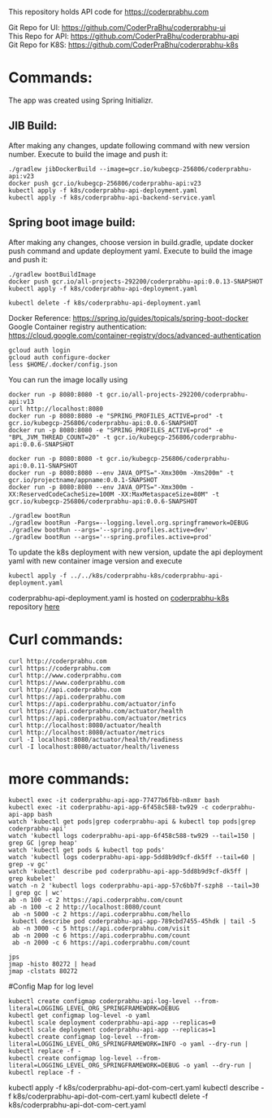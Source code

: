 This repository holds API code for https://coderprabhu.com

Git Repo for UI: https://github.com/CoderPraBhu/coderprabhu-ui  
This Repo for API: https://github.com/CoderPraBhu/coderprabhu-api  
Git Repo for K8S: https://github.com/CoderPraBhu/coderprabhu-k8s  

# Commands:  
The app was created using Spring Initializr.   
## JIB Build:
After making any changes, update following command with new version number.
Execute to build the image and push it:  
```
./gradlew jibDockerBuild --image=gcr.io/kubegcp-256806/coderprabhu-api:v23
docker push gcr.io/kubegcp-256806/coderprabhu-api:v23
kubectl apply -f k8s/coderprabhu-api-deployment.yaml 
kubectl apply -f k8s/coderprabhu-api-backend-service.yaml 
```
## Spring boot image build:
After making any changes, choose version in build.gradle, update docker push command and update deployment yaml.
Execute to build the image and push it:  
```
./gradlew bootBuildImage
docker push gcr.io/all-projects-292200/coderprabhu-api:0.0.13-SNAPSHOT
kubectl apply -f k8s/coderprabhu-api-deployment.yaml

kubectl delete -f k8s/coderprabhu-api-deployment.yaml

````
Docker Reference: https://spring.io/guides/topicals/spring-boot-docker  
Google Container registry authentication: 
https://cloud.google.com/container-registry/docs/advanced-authentication
```
gcloud auth login
gcloud auth configure-docker
less $HOME/.docker/config.json
```
You can run the image locally using
````
docker run -p 8080:8080 -t gcr.io/all-projects-292200/coderprabhu-api:v13
curl http://localhost:8080
docker run -p 8080:8080 -e "SPRING_PROFILES_ACTIVE=prod" -t gcr.io/kubegcp-256806/coderprabhu-api:0.0.6-SNAPSHOT 
docker run -p 8080:8080 -e "SPRING_PROFILES_ACTIVE=prod" -e "BPL_JVM_THREAD_COUNT=20" -t gcr.io/kubegcp-256806/coderprabhu-api:0.0.6-SNAPSHOT 

docker run -p 8080:8080 -t gcr.io/kubegcp-256806/coderprabhu-api:0.0.11-SNAPSHOT 
docker run -p 8080:8080 --env JAVA_OPTS="-Xmx300m -Xms200m" -t gcr.io/projectname/appname:0.0.1-SNAPSHOT 
docker run -p 8080:8080 --env JAVA_OPTS="-Xmx300m -XX:ReservedCodeCacheSize=100M -XX:MaxMetaspaceSize=80M" -t gcr.io/kubegcp-256806/coderprabhu-api:0.0.6-SNAPSHOT 

./gradlew bootRun
./gradlew bootRun -Pargs=--logging.level.org.springframework=DEBUG   
./gradlew bootRun --args='--spring.profiles.active=dev'
./gradlew bootRun --args='--spring.profiles.active=prod'

````
To update the k8s deployment with new version, update the api deployment yaml with new 
container image version and execute
````
kubectl apply -f ../../k8s/coderprabhu-k8s/coderprabhu-api-deployment.yaml  
````
coderprabhu-api-deployment.yaml is hosted on [coderprabhu-k8s](https://github.com/CoderPraBhu/coderprabhu-k8s) repository [here](https://github.com/CoderPraBhu/coderprabhu-k8s/blob/master/coderprabhu-api-deployment.yaml)  

# Curl commands:   
````
curl http://coderprabhu.com
curl https://coderprabhu.com
curl http://www.coderprabhu.com
curl https://www.coderprabhu.com
curl http://api.coderprabhu.com
curl https://api.coderprabhu.com
curl https://api.coderprabhu.com/actuator/info
curl https://api.coderprabhu.com/actuator/health
curl https://api.coderprabhu.com/actuator/metrics
curl http://localhost:8080/actuator/health
curl http://localhost:8080/actuator/metrics
curl -I localhost:8080/actuator/health/readiness
curl -I localhost:8080/actuator/health/liveness
````   
# more commands:   
````
kubectl exec -it coderprabhu-api-app-77477b6fbb-n8xmr bash
kubectl exec -it coderprabhu-api-app-6f458c588-tw929 -c coderprabhu-api-app bash
watch 'kubectl get pods|grep coderprabhu-api & kubectl top pods|grep coderprabhu-api' 
watch 'kubectl logs coderprabhu-api-app-6f458c588-tw929 --tail=150 | grep GC |grep heap'
watch 'kubectl get pods & kubectl top pods'
watch 'kubectl logs coderprabhu-api-app-5dd8b9d9cf-dk5ff --tail=60 | grep -v gc'
watch 'kubectl describe pod coderprabhu-api-app-5dd8b9d9cf-dk5ff | grep kubelet'
watch -n 2 'kubectl logs coderprabhu-api-app-57c6bb7f-szph8 --tail=30 | grep gc | wc'
ab -n 100 -c 2 https://api.coderprabhu.com/count
ab -n 100 -c 2 http://localhost:8080/count
 ab -n 5000 -c 2 https://api.coderprabhu.com/hello
 kubectl describe pod coderprabhu-api-app-789cbd7455-45hdk | tail -5
 ab -n 3000 -c 5 https://api.coderprabhu.com/visit
 ab -n 2000 -c 6 https://api.coderprabhu.com/count
 ab -n 2000 -c 6 https://api.coderprabhu.com/count

jps
jmap -histo 80272 | head
jmap -clstats 80272 
````   

#Config Map for log level
```
kubectl create configmap coderprabhu-api-log-level --from-literal=LOGGING_LEVEL_ORG_SPRINGFRAMEWORK=DEBUG
kubectl get configmap log-level -o yaml
kubectl scale deployment coderprabhu-api-app --replicas=0 
kubectl scale deployment coderprabhu-api-app --replicas=1
kubectl create configmap log-level --from-literal=LOGGING_LEVEL_ORG_SPRINGFRAMEWORK=INFO -o yaml --dry-run | kubectl replace -f -
kubectl create configmap log-level --from-literal=LOGGING_LEVEL_ORG_SPRINGFRAMEWORK=DEBUG -o yaml --dry-run | kubectl replace -f -

```

kubectl apply -f k8s/coderprabhu-api-dot-com-cert.yaml
kubectl describe -f k8s/coderprabhu-api-dot-com-cert.yaml
kubectl delete -f k8s/coderprabhu-api-dot-com-cert.yaml
